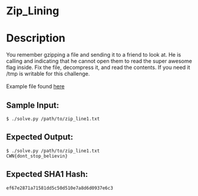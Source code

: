 # Zip_Lining

# Description

<p>You remember gzipping a file and sending it to a friend to look at. He is calling and indicating that he cannot open them to read the super awesome flag inside. Fix the file, decompress it, and read the contents. If you need it /tmp is writable for this challenge.<br/><br/>
Example file found <a href="zip_line1.txt">here</a></p>

## Sample Input:

```
$ ./solve.py /path/to/zip_line1.txt
```
## Expected Output:

```
$ ./solve.py /path/to/zip_line1.txt
CWN{dont_stop_believin}
```
## Expected SHA1 Hash:

```
ef67e2871a71581dd5c50d510e7a8d6d0937e6c3
```
